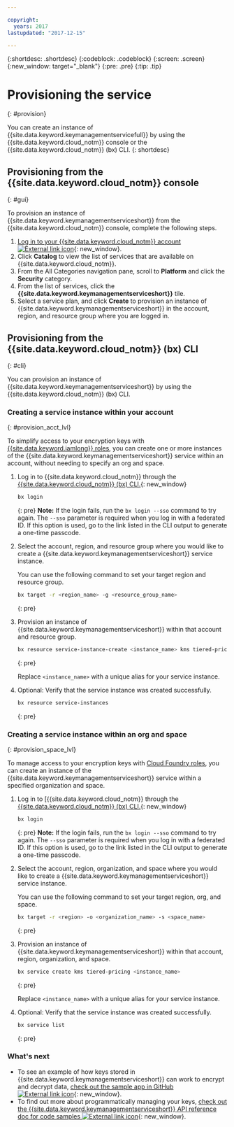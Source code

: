 ```yaml
---

copyright:
  years: 2017
lastupdated: "2017-12-15"

---
```


{:shortdesc: .shortdesc}
{:codeblock: .codeblock}
{:screen: .screen}
{:new_window: target="_blank"}
{:pre: .pre}
{:tip: .tip}

# Provisioning the service
{: #provision}

You can create an instance of {{site.data.keyword.keymanagementservicefull}} by using the {{site.data.keyword.cloud_notm}} console or the {{site.data.keyword.cloud_notm}} (bx) CLI.
{: shortdesc}

## Provisioning from the {{site.data.keyword.cloud_notm}} console
{: #gui}

To provision an instance of {{site.data.keyword.keymanagementserviceshort}} from the {{site.data.keyword.cloud_notm}} console, complete the following steps.

1. [Log in to your {{site.data.keyword.cloud_notm}} account ![External link icon](../../icons/launch-glyph.svg "External link icon")](https://console.bluemix.net/){: new_window}.
2. Click **Catalog** to view the list of services that are available on {{site.data.keyword.cloud_notm}}.
3. From the All Categories navigation pane, scroll to **Platform** and click the **Security** category.
4. From the list of services, click the **{{site.data.keyword.keymanagementserviceshort}}** tile.
5. Select a service plan, and click **Create** to provision an instance of {{site.data.keyword.keymanagementserviceshort}} in the account, region, and resource group where you are logged in.

## Provisioning from the {{site.data.keyword.cloud_notm}} (bx) CLI
{: #cli}

You can provision an instance of {{site.data.keyword.keymanagementserviceshort}} by using the {{site.data.keyword.cloud_notm}} (bx) CLI. 

### Creating a service instance within your account
{: #provision_acct_lvl}

To simplify access to your encryption keys with [{{site.data.keyword.iamlong}} roles](/docs/iam/users_roles.html#iamusermanpol), you can create one or more instances of the {{site.data.keyword.keymanagementserviceshort}} service within an account, without needing to specify an org and space. 

1. Log in to {{site.data.keyword.cloud_notm}} through the [{{site.data.keyword.cloud_notm}} (bx) CLI.](/docs/cloud-platform/cli/reference/bluemix_cli/get_started.html#getting-started){: new_window}

    ```sh
    bx login 
    ```
    {: pre}
    **Note:** If the login fails, run the `bx login --sso` command to try again. The `--sso` parameter is required when you log in with a federated ID. If this option is used, go to the link listed in the CLI output to generate a one-time passcode.

2. Select the account, region, and resource group where you would like to create a {{site.data.keyword.keymanagementserviceshort}} service instance.

    You can use the following command to set your target region and resource group.

    ```sh
    bx target -r <region_name> -g <resource_group_name>
    ```
    {: pre}

3. Provision an instance of {{site.data.keyword.keymanagementserviceshort}} within that account and resource group.

    ```sh
    bx resource service-instance-create <instance_name> kms tiered-pricing
    ```
    {: pre}

    Replace `<instance_name>` with a unique alias for your service instance.

4. Optional: Verify that the service instance was created successfully.

    ```sh
    bx resource service-instances
    ```
    {: pre}

### Creating a service instance within an org and space
{: #provision_space_lvl}

To manage access to your encryption keys with [Cloud Foundry roles](/docs/iam/users_roles.html#cfroles), you can create an instance of the {{site.data.keyword.keymanagementserviceshort}} service within a specified organization and space.  

1. Log in to [{{site.data.keyword.cloud_notm}} through the [{{site.data.keyword.cloud_notm}} (bx) CLI.](/docs/cloud-platform/cli/reference/bluemix_cli/get_started.html#getting-started){: new_window}

    ```sh
    bx login 
    ```
    {: pre}
    **Note:** If the login fails, run the `bx login --sso` command to try again. The `--sso` parameter is required when you log in with a federated ID. If this option is used, go to the link listed in the CLI output to generate a one-time passcode.

2. Select the account, region, organization, and space where you would like to create a {{site.data.keyword.keymanagementserviceshort}} service instance.

    You can use the following command to set your target region, org, and space.

    ```sh
    bx target -r <region> -o <organization_name> -s <space_name>
    ```
    {: pre}

3. Provision an instance of {{site.data.keyword.keymanagementserviceshort}} within that account, region, organization, and space.

    ```sh
    bx service create kms tiered-pricing <instance_name>
    ```
    {: pre}

    Replace `<instance_name>` with a unique alias for your service instance.

4. Optional: Verify that the service instance was created successfully.

    ```sh
    bx service list
    ```
    {: pre}


### What's next

- To see an example of how keys stored in {{site.data.keyword.keymanagementserviceshort}} can work to encrypt and decrypt data, [check out the sample app in GitHub ![External link icon](../../icons/launch-glyph.svg "External link icon")](https://github.com/IBM-Bluemix/key-protect-helloworld-python){: new_window}.
- To find out more about programmatically managing your keys, [check out the {{site.data.keyword.keymanagementserviceshort}} API reference doc for code samples ![External link icon](../../icons/launch-glyph.svg "External link icon")](https://console.ng.bluemix.net/apidocs/639){: new_window}.
